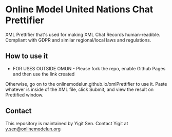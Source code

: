 # Online Model United Nations Chat Prettifier
XML Prettifier that's used for making XML Chat Records human-readible. Compliant with GDPR and similar regional/local laws and regulations. 
## How to use it
 - FOR USES OUTSIDE OMUN - 
 Please fork the repo, enable Github Pages and then use the link created

 Otherwise, go on to the onlinemodelun.github.io/xmlPrettifier to use it. Paste whatever is inside of the XML file, click Submit, and view the result on Prettified window. 

## Contact
This repository is maintained by Yigit Sen. Contact Yigit at y.sen@onlinemodelun.org 
